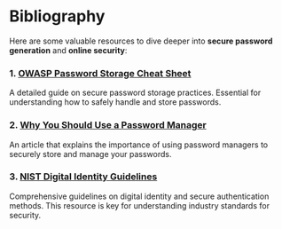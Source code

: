 # Bibliography

Here are some valuable resources to dive deeper into **secure password generation** and **online security**:

### 1. [**OWASP Password Storage Cheat Sheet**](https://cheatsheetseries.owasp.org/cheatsheets/Password_Storage_Cheat_Sheet.html)
   A detailed guide on secure password storage practices. Essential for understanding how to safely handle and store passwords.

### 2. [**Why You Should Use a Password Manager**](https://www.csoonline.com/article/2851068/why-you-should-use-a-password-manager.html)
   An article that explains the importance of using password managers to securely store and manage your passwords.

### 3. [**NIST Digital Identity Guidelines**](https://pages.nist.gov/800-63-3/)
   Comprehensive guidelines on digital identity and secure authentication methods. This resource is key for understanding industry standards for security.
